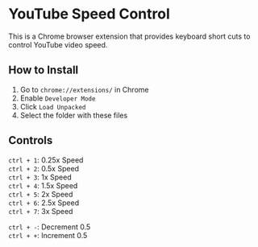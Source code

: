 # YouTube Speed Control

This is a Chrome browser extension that provides keyboard short cuts to control YouTube video speed.

## How to Install

1. Go to `chrome://extensions/` in Chrome
2. Enable `Developer Mode`
3. Click `Load Unpacked`
4. Select the folder with these files

## Controls

`ctrl + 1`: 0.25x Speed  
`ctrl + 2`: 0.5x Speed  
`ctrl + 3`: 1x Speed  
`ctrl + 4`: 1.5x Speed  
`ctrl + 5`: 2x Speed  
`ctrl + 6`: 2.5x Speed  
`ctrl + 7`: 3x Speed  

`ctrl + -`: Decrement 0.5  
`ctrl + +`: Increment 0.5